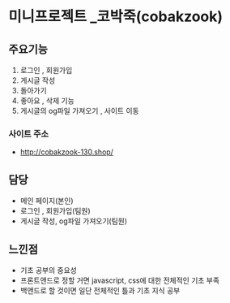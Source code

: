# 미니프로젝트 _코박죽(cobakzook)
## 주요기능
1. 로그인 , 회원가입
2. 게시글 작성
3. 돌아가기
4. 좋아요 , 삭제 기능
5. 게시글의 og파일 가져오기 , 사이트 이동
### 사이트 주소
- http://cobakzook-130.shop/

## 담당
- 메인 페이지(본인)
- 로그인 , 회원가입(팀원)
- 게시글 작성, og파일 가져오기(팀원)

## 느낀점
- 기초 공부의 중요성
- 프론트앤드로 정할 거면 javascript, css에 대한 전체적인 기초 부족
- 백앤드로 할 것이면 일단 전체적인 틀과 기초 지식 공부
